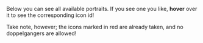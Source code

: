Below you can see all available portraits. If you see one you like, **hover** over it to see the corresponding icon id!

Take note, however; the icons marked in red are already taken, and no doppelgangers are allowed!